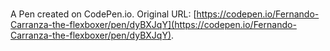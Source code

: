 # 

A Pen created on CodePen.io. Original URL: [https://codepen.io/Fernando-Carranza-the-flexboxer/pen/dyBXJqY](https://codepen.io/Fernando-Carranza-the-flexboxer/pen/dyBXJqY).

